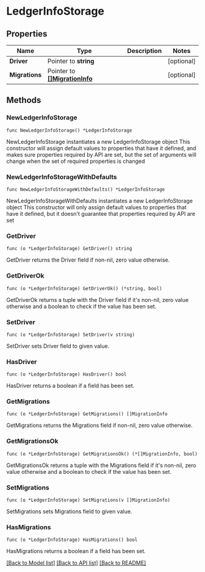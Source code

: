 # LedgerInfoStorage

## Properties

Name | Type | Description | Notes
------------ | ------------- | ------------- | -------------
**Driver** | Pointer to **string** |  | [optional] 
**Migrations** | Pointer to [**[]MigrationInfo**](MigrationInfo.md) |  | [optional] 

## Methods

### NewLedgerInfoStorage

`func NewLedgerInfoStorage() *LedgerInfoStorage`

NewLedgerInfoStorage instantiates a new LedgerInfoStorage object
This constructor will assign default values to properties that have it defined,
and makes sure properties required by API are set, but the set of arguments
will change when the set of required properties is changed

### NewLedgerInfoStorageWithDefaults

`func NewLedgerInfoStorageWithDefaults() *LedgerInfoStorage`

NewLedgerInfoStorageWithDefaults instantiates a new LedgerInfoStorage object
This constructor will only assign default values to properties that have it defined,
but it doesn't guarantee that properties required by API are set

### GetDriver

`func (o *LedgerInfoStorage) GetDriver() string`

GetDriver returns the Driver field if non-nil, zero value otherwise.

### GetDriverOk

`func (o *LedgerInfoStorage) GetDriverOk() (*string, bool)`

GetDriverOk returns a tuple with the Driver field if it's non-nil, zero value otherwise
and a boolean to check if the value has been set.

### SetDriver

`func (o *LedgerInfoStorage) SetDriver(v string)`

SetDriver sets Driver field to given value.

### HasDriver

`func (o *LedgerInfoStorage) HasDriver() bool`

HasDriver returns a boolean if a field has been set.

### GetMigrations

`func (o *LedgerInfoStorage) GetMigrations() []MigrationInfo`

GetMigrations returns the Migrations field if non-nil, zero value otherwise.

### GetMigrationsOk

`func (o *LedgerInfoStorage) GetMigrationsOk() (*[]MigrationInfo, bool)`

GetMigrationsOk returns a tuple with the Migrations field if it's non-nil, zero value otherwise
and a boolean to check if the value has been set.

### SetMigrations

`func (o *LedgerInfoStorage) SetMigrations(v []MigrationInfo)`

SetMigrations sets Migrations field to given value.

### HasMigrations

`func (o *LedgerInfoStorage) HasMigrations() bool`

HasMigrations returns a boolean if a field has been set.


[[Back to Model list]](../README.md#documentation-for-models) [[Back to API list]](../README.md#documentation-for-api-endpoints) [[Back to README]](../README.md)


